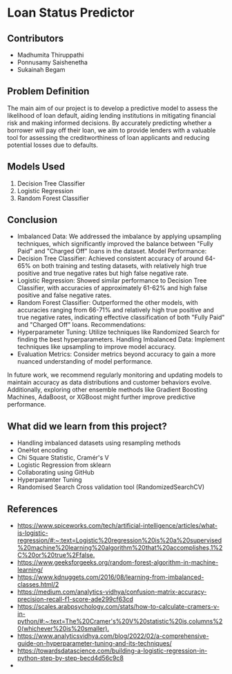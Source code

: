 # Loan Status Predictor 
 
## Contributors
- Madhumita Thiruppathi
- Ponnusamy Saishenetha
- Sukainah Begam


## Problem Definition
The main aim of our project is to develop a predictive model to assess the likelihood of loan default, aiding lending institutions in mitigating financial risk and making informed decisions. By accurately predicting whether a borrower will pay off their loan, we aim to provide lenders with a valuable tool for assessing the creditworthiness of loan applicants and reducing potential losses due to defaults.

## Models Used

1. Decision Tree Classifier 
2. Logistic Regression
3. Random Forest Classifier

## Conclusion

- Imbalanced Data: We addressed the imbalance by applying upsampling techniques, which significantly improved the balance between "Fully Paid" and "Charged Off" loans in the dataset.
Model Performance:
- Decision Tree Classifier: Achieved consistent accuracy of around 64-65% on both training and testing datasets, with relatively high true positive and true negative rates but high false negative rate.
- Logistic Regression: Showed similar performance to Decision Tree Classifier, with accuracies of approximately 61-62% and high false positive and false negative rates.
- Random Forest Classifier: Outperformed the other models, with accuracies ranging from 66-71% and relatively high true positive and true negative rates, indicating effective classification of both "Fully Paid" and "Charged Off" loans.
Recommendations:
- Hyperparameter Tuning: Utilize techniques like Randomized Search for finding the best hyperparameters.
Handling Imbalanced Data: Implement techniques like upsampling to improve model accuracy.
- Evaluation Metrics: Consider metrics beyond accuracy to gain a more nuanced understanding of model performance.
  
In future work, we recommend regularly monitoring and updating models to maintain accuracy as data distributions and customer behaviors evolve. Additionally, exploring other ensemble methods like Gradient Boosting Machines, AdaBoost, or XGBoost might further improve predictive performance.

## What did we learn from this project?

- Handling imbalanced datasets using resampling methods
- OneHot encoding
- Chi Square Statistic, Cramér's V
- Logistic Regression from sklearn
- Collaborating using GitHub
- Hyperparamter Tuning
- Randomised Search Cross validation tool (RandomizedSearchCV)

## References

- <https://www.spiceworks.com/tech/artificial-intelligence/articles/what-is-logistic-regression/#:~:text=Logistic%20regression%20is%20a%20supervised%20machine%20learning%20algorithm%20that%20accomplishes,1%2C%20or%20true%2Ffalse.>
- <https://www.geeksforgeeks.org/random-forest-algorithm-in-machine-learning/>
- <https://www.kdnuggets.com/2016/08/learning-from-imbalanced-classes.html/2>
- <https://medium.com/analytics-vidhya/confusion-matrix-accuracy-precision-recall-f1-score-ade299cf63cd>
- <https://scales.arabpsychology.com/stats/how-to-calculate-cramers-v-in-python/#:~:text=The%20Cramer's%20V%20statistic%20is,columns%20(whichever%20is%20smaller).>
- <https://www.analyticsvidhya.com/blog/2022/02/a-comprehensive-guide-on-hyperparameter-tuning-and-its-techniques/>
- <https://towardsdatascience.com/building-a-logistic-regression-in-python-step-by-step-becd4d56c9c8>
- 



